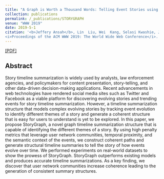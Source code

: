 ```yaml
---
title: "A Graph is Worth a Thousand Words: Telling Event Stories using Timeline Summarization Graphs"
collection: publications
permalink: /_publications/STORYGRAPH
venue: "WWW 2019"
date: 2019-5-1
citation: '<b>Jeffery Ansah</b>, Lin  Liu, Wei  Kang, Selasi Kwashie, Jixue  Li, Jiuyong  Li
<i>Proceedings of the ACM WWW 2019: The World Wide Web Conference</i>.'
---
```

[[PDF]](https://dl.acm.org/doi/10.1145/3308558.3313396)


## Abstract
Story timeline summarization is widely used by analysts, law enforcement agencies, and policymakers for content presentation, story-telling, and other data-driven decision-making applications. Recent advancements in web technologies have rendered social media sites such as Twitter and Facebook as a viable platform for discovering evolving stories and trending events for story timeline summarization. However, a timeline summarization structure that models complex evolving stories by tracking event evolution to identify different themes of a story and generate a coherent structure that is easy for users to understand is yet to be explored. In this paper, we propose StoryGraph, a novel graph timeline summarization structure that is capable of identifying the different themes of a story. By using high penalty metrics that leverage user network communities, temporal proximity, and the semantic context of the events, we construct coherent paths and generate structural timeline summaries to tell the story of how events evolve over time. We performed experiments on real-world datasets to show the prowess of StoryGraph. StoryGraph outperforms existing models and produces accurate timeline summarizations. As a key finding, we discover that user network communities increase coherence leading to the generation of consistent summary structures.